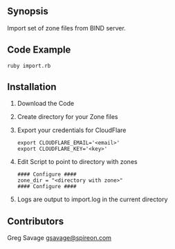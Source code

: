 ## Synopsis

Import set of zone files from BIND server.

## Code Example

```
ruby import.rb
```

## Installation

1. Download the Code
2. Create directory for your Zone files
3. Export your credentials for CloudFlare

   ```
   export CLOUDFLARE_EMAIL='<email>'
   export CLOUDFLARE_KEY='<key>' 
   ```
4. Edit Script to point to directory with zones

   ```$xslt
   #### Configure ####
   zone_dir = "<directory with zone>"
   #### Configure ####
   ```
5. Logs are output to import.log in the current directory

## Contributors

Greg Savage gsavage@spireon.com